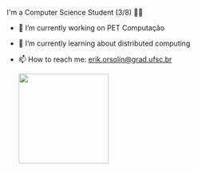 


I'm a Computer Science Student (3/8)  👨‍💻 

- 🔭 I’m currently working on PET Computação  
- 🌱 I’m currently learning about distributed computing
- 📫 How to reach me: erik.orsolin@grad.ufsc.br
 
  <div>
  <a href="https://github.com/erikorsolin">
  <img height="180em" src="https://github-readme-stats.vercel.app/api?username=erikorsolin&show_icons=true&theme=github_dark"/>
</div><br>
  




